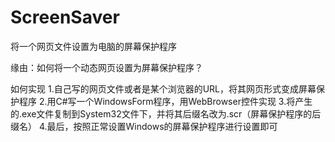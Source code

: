 # ScreenSaver
将一个网页文件设置为电脑的屏幕保护程序

缘由：如何将一个动态网页设置为屏幕保护程序？

如何实现
1.自己写的网页文件或者是某个浏览器的URL，将其网页形式变成屏幕保护程序
2.用C#写一个WindowsForm程序，用WebBrowser控件实现
3.将产生的.exe文件复制到System32文件下，并将其后缀名改为.scr（屏幕保护程序的后缀名）
4.最后，按照正常设置Windows的屏幕保护程序进行设置即可
